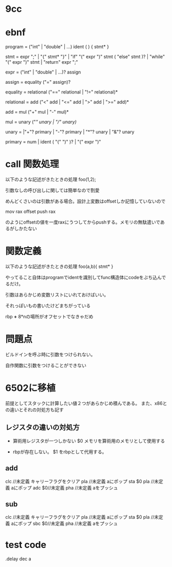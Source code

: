 # 9cc

# ebnf

program = ("int" | "double" | ...) ident ( ) { stmt* }

stmt =  expr ";"
     |  "{" stmt* "}"
     |  "if" "(" expr ")" stmt ( "else" stmt )?
     |  "while" "(" expr ")" stmt
     |  "return" expr ";"

expr = ("int" | "double" | ...)? assign

assign =  equality ("=" assign)?

equality = relational ("==" relational | "!=" relational)*

relational = add ("<" add | "<=" add | ">" add | ">=" add)*

add = mul ("+" mul | "-" mul)*

mul = unary ("*" unary | "/" unary)*

unary =  |"+"? primary | "-"? primary | "*"? unary | "&"? unary

primary = num |  ident ( "(" ")" )? | "(" expr ")"

# call  関数処理
以下のような記述がきたときの処理
foo(1,2);

引数なしの呼び出しに関しては簡単なので割愛

めんどくさいのは引数がある場合。設計上変数はoffsetしか記憶していないので

mov rax offset
push rax

のようにoffsetの値を一度raxにうつしてからpushする。メモリの無駄遣いであるがしかたない

# 関数定義
以下のような記述がきたときの処理
foo(a,b){
    stmt*
}

やってること自体はprogramでidentを識別してfunc構造体にcodeをぶち込んでるだけ。

引数はあらかじめ変数リストにいれておけばいい。

それっぽいもの書いたけどまちがっている

rbp **+** 8*nの場所がオフセットでなきゃだめ



# 問題点
ビルドインを呼ぶ時に引数をつけられない。

自作関数に引数をつけることができない

# 6502に移植

前提としてスタックに計算したい値２つがあらかじめ積んである。
また、x86との違いとそれの対処方も記す

## レジスタの違いの対処方

- 算術用レジスタが一つしかない
  $0 メモリを算術用のメモリとして使用する

- rbpが存在しない。
  $1 をrbpとして代用する。



## add

clc    //未定義 キャリーフラグをクリア
pla  //未定義 aにポップ
sta $0
pla  //未定義 aにポップ
adc $0//未定義
pha   //未定義 aをプッシュ

## sub

clc    //未定義 キャリーフラグをクリア
pla  //未定義 aにポップ
sta $0
pla  //未定義 aにポップ
sbc $0//未定義
pha   //未定義 aをプッシュ



# test code


.delay  dec a
        